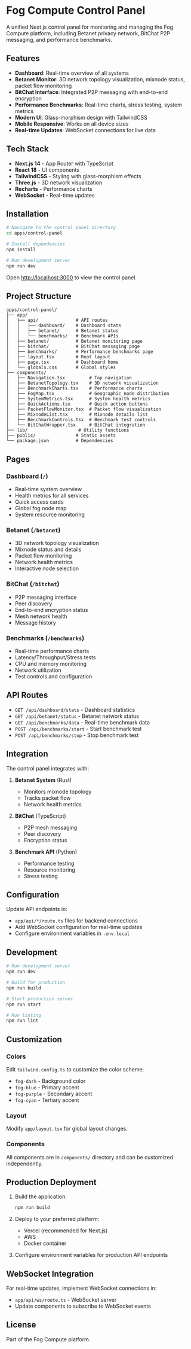 # Fog Compute Control Panel

A unified Next.js control panel for monitoring and managing the Fog Compute platform, including Betanet privacy network, BitChat P2P messaging, and performance benchmarks.

## Features

- **Dashboard**: Real-time overview of all systems
- **Betanet Monitor**: 3D network topology visualization, mixnode status, packet flow monitoring
- **BitChat Interface**: Integrated P2P messaging with end-to-end encryption
- **Performance Benchmarks**: Real-time charts, stress testing, system metrics
- **Modern UI**: Glass-morphism design with TailwindCSS
- **Mobile Responsive**: Works on all device sizes
- **Real-time Updates**: WebSocket connections for live data

## Tech Stack

- **Next.js 14** - App Router with TypeScript
- **React 18** - UI components
- **TailwindCSS** - Styling with glass-morphism effects
- **Three.js** - 3D network visualization
- **Recharts** - Performance charts
- **WebSocket** - Real-time updates

## Installation

```bash
# Navigate to the control panel directory
cd apps/control-panel

# Install dependencies
npm install

# Run development server
npm run dev
```

Open [http://localhost:3000](http://localhost:3000) to view the control panel.

## Project Structure

```
apps/control-panel/
├── app/
│   ├── api/              # API routes
│   │   ├── dashboard/    # Dashboard stats
│   │   ├── betanet/      # Betanet status
│   │   └── benchmarks/   # Benchmark APIs
│   ├── betanet/          # Betanet monitoring page
│   ├── bitchat/          # BitChat messaging page
│   ├── benchmarks/       # Performance benchmarks page
│   ├── layout.tsx        # Root layout
│   ├── page.tsx          # Dashboard home
│   └── globals.css       # Global styles
├── components/
│   ├── Navigation.tsx         # Top navigation
│   ├── BetanetTopology.tsx    # 3D network visualization
│   ├── BenchmarkCharts.tsx    # Performance charts
│   ├── FogMap.tsx             # Geographic node distribution
│   ├── SystemMetrics.tsx      # System health metrics
│   ├── QuickActions.tsx       # Quick action buttons
│   ├── PacketFlowMonitor.tsx  # Packet flow visualization
│   ├── MixnodeList.tsx        # Mixnode details list
│   ├── BenchmarkControls.tsx  # Benchmark test controls
│   └── BitChatWrapper.tsx     # BitChat integration
├── lib/                   # Utility functions
├── public/               # Static assets
└── package.json          # Dependencies
```

## Pages

### Dashboard (`/`)
- Real-time system overview
- Health metrics for all services
- Quick access cards
- Global fog node map
- System resource monitoring

### Betanet (`/betanet`)
- 3D network topology visualization
- Mixnode status and details
- Packet flow monitoring
- Network health metrics
- Interactive node selection

### BitChat (`/bitchat`)
- P2P messaging interface
- Peer discovery
- End-to-end encryption status
- Mesh network health
- Message history

### Benchmarks (`/benchmarks`)
- Real-time performance charts
- Latency/Throughput/Stress tests
- CPU and memory monitoring
- Network utilization
- Test controls and configuration

## API Routes

- `GET /api/dashboard/stats` - Dashboard statistics
- `GET /api/betanet/status` - Betanet network status
- `GET /api/benchmarks/data` - Real-time benchmark data
- `POST /api/benchmarks/start` - Start benchmark test
- `POST /api/benchmarks/stop` - Stop benchmark test

## Integration

The control panel integrates with:

1. **Betanet System** (Rust)
   - Monitors mixnode topology
   - Tracks packet flow
   - Network health metrics

2. **BitChat** (TypeScript)
   - P2P mesh messaging
   - Peer discovery
   - Encryption status

3. **Benchmark API** (Python)
   - Performance testing
   - Resource monitoring
   - Stress testing

## Configuration

Update API endpoints in:
- `app/api/*/route.ts` files for backend connections
- Add WebSocket configuration for real-time updates
- Configure environment variables in `.env.local`

## Development

```bash
# Run development server
npm run dev

# Build for production
npm run build

# Start production server
npm run start

# Run linting
npm run lint
```

## Customization

### Colors
Edit `tailwind.config.ts` to customize the color scheme:
- `fog-dark` - Background color
- `fog-blue` - Primary accent
- `fog-purple` - Secondary accent
- `fog-cyan` - Tertiary accent

### Layout
Modify `app/layout.tsx` for global layout changes.

### Components
All components are in `components/` directory and can be customized independently.

## Production Deployment

1. Build the application:
   ```bash
   npm run build
   ```

2. Deploy to your preferred platform:
   - Vercel (recommended for Next.js)
   - AWS
   - Docker container

3. Configure environment variables for production API endpoints

## WebSocket Integration

For real-time updates, implement WebSocket connections in:
- `app/api/ws/route.ts` - WebSocket server
- Update components to subscribe to WebSocket events

## License

Part of the Fog Compute platform.